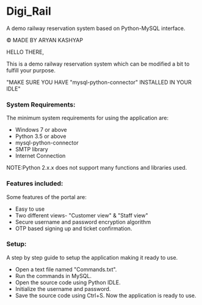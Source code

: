 # Digi_Rail
A demo railway reservation system based on Python-MySQL interface.

 

© MADE BY ARYAN KASHYAP



HELLO THERE,

This is a demo railway reservation system which can be modified a bit to fulfill your purpose.


"MAKE SURE YOU HAVE "mysql-python-connector" INSTALLED IN YOUR IDLE"


<h3>System Requirements:</h3> 

The minimum system requirements for using the application are:  

- Windows 7 or above 
- Python 3.5 or above 
- mysql-python-connector
- SMTP library 
- Internet Connection  

NOTE:Python 2.x.x does not support many functions and libraries used. 

<h3>Features included:</h3> 

Some features of the portal are: 

- Easy to use 
- Two different views- "Customer view" & "Staff view"
- Secure username and password encryption algorithm 
- OTP based signing up and ticket confirmation. 
 


<h3>Setup:</h3>

A step by step guide to setup the application making it ready to use. 

- Open a text file named "Commands.txt".
- Run the commands in MySQL. 
- Open the source code using Python IDLE. 
- Initialize the username and password. 
- Save the source code using Ctrl+S. Now the application is ready to use.
